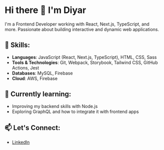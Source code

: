 # Hi there 👋 I'm Diyar

I'm a Frontend Developer working with React, Next.js, TypeScript, and more. Passionate about building interactive and dynamic web applications.

## 🔧 Skills:
- **Languages**: JavaScript (React, Next.js, TypeScript), HTML, CSS, Sass
- **Tools & Technologies**: Git, Webpack, Storybook, Tailwind CSS, GitHub Actions, Jest
- **Databases**: MySQL, Firebase
- **Cloud**: AWS, Firebase

## 🌱 Currently learning:
- Improving my backend skills with Node.js
- Exploring GraphQL and how to integrate it with frontend apps

## 📫 Let's Connect:
- [LinkedIn](https://www.linkedin.com/in/diyarhussein)
